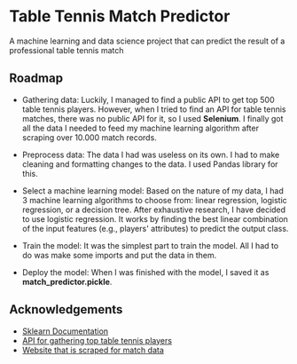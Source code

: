 # Table Tennis Match Predictor

A machine learning and data science project that can predict the result of a professional table tennis match

## Roadmap

- Gathering data: Luckily, I managed to find a public API to get top 500 table tennis players. However, when I tried to find an API for table tennis matches, there was no public API for it, so I used **Selenium**. I finally got all the data I needed to feed my machine learning algorithm after scraping over 10.000 match records.

- Preprocess data: The data I had was useless on its own. I had to make cleaning and formatting changes to the data. I used Pandas library for this.

- Select a machine learning model: Based on the nature of my data, I had 3 machine learning algorithms to choose from: linear regression, logistic regression, or a decision tree. After exhaustive research, I have decided to use logistic regression. It works by finding the best linear combination of the input features (e.g., players' attributes) to predict the output class.

- Train the model: It was the simplest part to train the model. All I had to do was make some imports and put the data in them.  

- Deploy the model: When I was finished with the model, I saved it as **match_predictor.pickle**.
 

## Acknowledgements

 - [Sklearn Documentation](https://scikit-learn.org/stable/user_guide.html)
 - [API for gathering top table tennis players](https://developer.sportradar.com/docs/read/baseline_sports_coverage/Table_Tennis_v2)
 - [Website that is scraped for match data](https://tabletennis.guide/ittftournaments.php?page=1)

